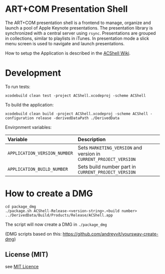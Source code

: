 # ART+COM Presentation Shell

The ART+COM presentation shell is a frontend to manage, organize and launch a pool of Apple Keynote presentations. The presentation library is synchronized with a central server using `rsync`. Presentations are grouped in collections, similar to playlists in iTunes. In presentation mode a slick menu screen is used to navigate and launch presentations.

How to setup the Application is described in the [ACShell Wiki](https://github.com/artcom/ac_presentation_shell/wiki).

# Development

To run tests:

    xcodebuild clean test -project ACShell.xcodeproj -scheme ACShell

To build the application:

    xcodebuild clean build -project ACShell.xcodeproj -scheme ACShell -configuration release -derivedDataPath ./DerivedData

Envirpnment variables:

| Variable                     | Description                                                       |
| :--------------------------- | :---------------------------------------------------------------- |
| `APPLICATION_VERSION_NUMBER` | Sets `MARKETING_VERSION` and version in `CURRENT_PROJECT_VERSION` |
| `APPLICATION_BUILD_NUMBER`   | Sets build number part in `CURRENT_PROJECT_VERSION`               |

# How to create a DMG

    cd package_dmg
    ./package.sh ACShell-Release-<version-string>.<build number> ../DerivedData/Build/Products/Release/ACShell.app

The script will now create a DMG in `./package_dmg`

(DMG scripts based on this: <https://github.com/andreyvit/yoursway-create-dmg>)

## License (MIT)

see [MIT Licence](./LICENSE)
